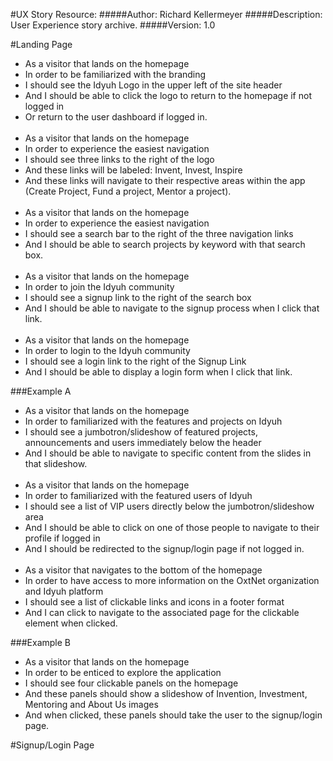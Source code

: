 #UX Story Resource:
#####Author:  Richard Kellermeyer
#####Description: User Experience story archive.
#####Version: 1.0

#Landing Page

- As a visitor that lands on the homepage
- In order to be familiarized with the branding
- I should see the Idyuh Logo in the upper left of the site header
- And I should be able to click the logo to return to the homepage if not logged in
- Or return to the user dashboard if logged in.
<br><br>
- As a visitor that lands on the homepage
- In order to experience the easiest navigation
- I should see three links to the right of the logo
- And these links will be labeled: Invent, Invest, Inspire
- And these links will navigate to their respective areas within the app (Create Project, Fund a project, Mentor a project).
<br><br>
- As a visitor that lands on the homepage
- In order to experience the easiest navigation
- I should see a search bar to the right of the three navigation links
- And I should be able to search projects by keyword with that search box.
<br><br>
- As a visitor that lands on the homepage
- In order to join the Idyuh community
- I should see a signup link to the right of the search box
- And I should be able to navigate to the signup process when I click that link.
<br><br>
- As a visitor that lands on the homepage
- In order to login to the Idyuh community
- I should see a login link to the right of the Signup Link
- And I should be able to display a login form when I click that link.

###Example A
- As a visitor that lands on the homepage
- In order to familiarized with the features and projects on Idyuh
- I should see a jumbotron/slideshow of featured projects, announcements and users immediately below the header
- And I should be able to navigate to specific content from the slides in that slideshow.
<br><br>
- As a visitor that lands on the homepage
- In order to familiarized with the featured users of Idyuh
- I should see a list of VIP users directly below the jumbotron/slideshow area
- And I should be able to click on one of those people to navigate to their profile if logged in
- And I should be redirected to the signup/login page if not logged in.
<br><br>
- As a visitor that navigates to the bottom of the homepage
- In order to have access to more information on the OxtNet organization and Idyuh platform
- I should see a list of clickable links and icons in a footer format
- And I can click to navigate to the associated page for the clickable element when clicked.

###Example B
- As a visitor that lands on the homepage
- In order to be enticed to explore the application
- I should see four clickable panels on the homepage
- And these panels should show a slideshow of Invention, Investment, Mentoring and About Us images
- And when clicked, these panels should take the user to the signup/login page.

#Signup/Login Page
